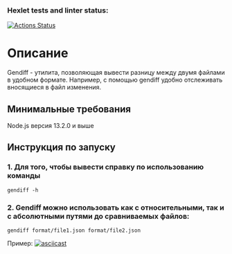 ### Hexlet tests and linter status:
[![Actions Status](https://github.com/VentOs11/frontend-project-46/workflows/hexlet-check/badge.svg)](https://github.com/VentOs11/frontend-project-46/actions)

# Описание

Gendiff - утилита, позволяющая вывести разницу между двумя файлами в удобном формате. Например, с помощью gendiff удобно отслеживать вносящиеся в файл изменения.

## Минимальные требования

Node.js версия 13.2.0 и выше

## Инструкция по запуску

### 1. Для того, чтобы вывести справку по использованию команды

```
gendiff -h
```

### 2. Gendiff можно использовать как с относительными, так и с абсолютными путями до сравниваемых файлов:

```
gendiff format/file1.json format/file2.json
```
Пример:
[![asciicast](https://asciinema.org/a/JgCb9vFE63SPKgRAL6u9XVOyk.svg)](https://asciinema.org/a/JgCb9vFE63SPKgRAL6u9XVOyk)